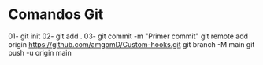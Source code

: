 # Comandos Git

01- git init
02- git add .
03- git commit -m "Primer commit"
git remote add origin https://github.com/amgomD/Custom-hooks.git
git branch -M main
git push -u origin main